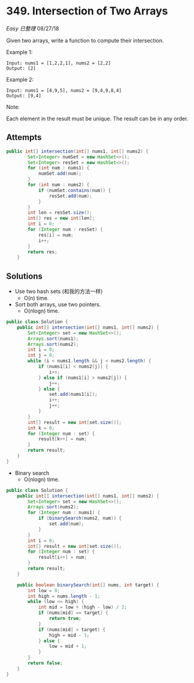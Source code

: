 # 349. Intersection of Two Arrays
*Easy* *已整理*
08/27/18

Given two arrays, write a function to compute their intersection.

Example 1:
```
Input: nums1 = [1,2,2,1], nums2 = [2,2]
Output: [2]
```
Example 2:
```
Input: nums1 = [4,9,5], nums2 = [9,4,9,8,4]
Output: [9,4]
```
Note:

Each element in the result must be unique.
The result can be in any order.

## Attempts
```Java
public int[] intersection(int[] nums1, int[] nums2) {
        Set<Integer> numSet = new HashSet<>();
        Set<Integer> resSet = new HashSet<>();
        for (int num : nums1) {
            numSet.add(num);
        }
        for (int num : nums2) {
            if (numSet.contains(num)) {
                resSet.add(num);
            }            
        }
        int len = resSet.size();
        int[] res = new int[len];
        int i = 0;
        for (Integer num : resSet) {
            res[i] = num;
            i++;
        }
        return res;
    }
```

## Solutions
* Use two hash sets (和我的方法一样)
  - O(n) time.
* Sort both arrays, use two pointers.
  - O(nlogn) time.
```Java
public class Solution {
    public int[] intersection(int[] nums1, int[] nums2) {
        Set<Integer> set = new HashSet<>();
        Arrays.sort(nums1);
        Arrays.sort(nums2);
        int i = 0;
        int j = 0;
        while (i < nums1.length && j < nums2.length) {
            if (nums1[i] < nums2[j]) {
                i++;
            } else if (nums1[i] > nums2[j]) {
                j++;
            } else {
                set.add(nums1[i]);
                i++;
                j++;
            }
        }
        int[] result = new int[set.size()];
        int k = 0;
        for (Integer num : set) {
            result[k++] = num;
        }
        return result;
    }
}
```
* Binary search
  - O(nlogn) time.
```Java
public class Solution {
    public int[] intersection(int[] nums1, int[] nums2) {
        Set<Integer> set = new HashSet<>();
        Arrays.sort(nums2);
        for (Integer num : nums1) {
            if (binarySearch(nums2, num)) {
                set.add(num);
            }
        }
        int i = 0;
        int[] result = new int[set.size()];
        for (Integer num : set) {
            result[i++] = num;
        }
        return result;
    }

    public boolean binarySearch(int[] nums, int target) {
        int low = 0;
        int high = nums.length - 1;
        while (low <= high) {
            int mid = low + (high - low) / 2;
            if (nums[mid] == target) {
                return true;
            }
            if (nums[mid] > target) {
                high = mid - 1;
            } else {
                low = mid + 1;
            }
        }
        return false;
    }
}
```
